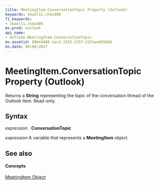 ```yaml
---
title: MeetingItem.ConversationTopic Property (Outlook)
keywords: vbaol11.chm1409
f1_keywords:
- vbaol11.chm1409
ms.prod: outlook
api_name:
- Outlook.MeetingItem.ConversationTopic
ms.assetid: 89b43466-1ac3-3323-235f-2231ae6656b6
ms.date: 06/08/2017
---
```



# MeetingItem.ConversationTopic Property (Outlook)

Returns a  **String** representing the topic of the conversation thread of the Outlook item. Read-only.


## Syntax

 _expression_ . **ConversationTopic**

 _expression_ A variable that represents a **MeetingItem** object.


## See also


#### Concepts


[MeetingItem Object](Outlook.MeetingItem.md)


